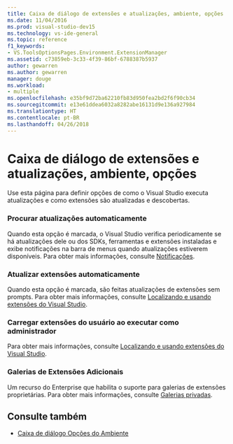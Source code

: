 ```yaml
---
title: Caixa de diálogo de extensões e atualizações, ambiente, opções
ms.date: 11/04/2016
ms.prod: visual-studio-dev15
ms.technology: vs-ide-general
ms.topic: reference
f1_keywords:
- VS.ToolsOptionsPages.Environment.ExtensionManager
ms.assetid: c73859eb-3c33-4f39-86bf-6788387b5937
author: gewarren
ms.author: gewarren
manager: douge
ms.workload:
- multiple
ms.openlocfilehash: e35bf9d72ba62210fb83d950fea2bd2f6f90cb34
ms.sourcegitcommit: e13e61ddea6032a8282abe16131d9e136a927984
ms.translationtype: HT
ms.contentlocale: pt-BR
ms.lasthandoff: 04/26/2018
---
```

# <a name="extensions-and-updates-environment-options-dialog-box"></a>Caixa de diálogo de extensões e atualizações, ambiente, opções
Use esta página para definir opções de como o Visual Studio executa atualizações e como extensões são atualizadas e descobertas.

### <a name="automatically-check-for-updates"></a>Procurar atualizações automaticamente
 Quando esta opção é marcada, o Visual Studio verifica periodicamente se há atualizações dele ou dos SDKs, ferramentas e extensões instaladas e exibe notificações na barra de menus quando atualizações estiverem disponíveis. Para obter mais informações, consulte [Notificações](../../ide/visual-studio-notifications.md).

### <a name="automatically-update-extensions"></a>Atualizar extensões automaticamente
 Quando esta opção é marcada, são feitas atualizações de extensões sem prompts. Para obter mais informações, consulte [Localizando e usando extensões do Visual Studio](../../ide/finding-and-using-visual-studio-extensions.md).

### <a name="load-user-extensions-when-running-as-administrator"></a>Carregar extensões do usuário ao executar como administrador
 Para obter mais informações, consulte [Localizando e usando extensões do Visual Studio](../../ide/finding-and-using-visual-studio-extensions.md).

### <a name="additional-extension-galleries"></a>Galerias de Extensões Adicionais
 Um recurso do Enterprise que habilita o suporte para galerias de extensões proprietárias. Para obter mais informações, consulte [Galerias privadas](../../extensibility/private-galleries.md).

## <a name="see-also"></a>Consulte também

- [Caixa de diálogo Opções do Ambiente](../../ide/reference/environment-options-dialog-box.md)